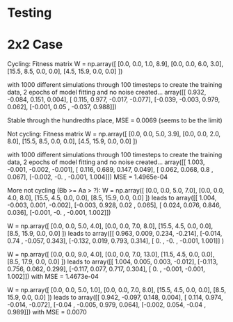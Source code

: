 # Testing

# 2x2 Case

Cycling:
Fitness matrix 
W = np.array([
    [0.0, 0.0, 1.0, 8.9],
    [0.0, 0.0, 6.0, 3.0],
    [15.5, 8.5, 0.0, 0.0],
    [4.5, 15.9, 0.0, 0.0]
])

with 1000 different simulations through 100 timesteps to create the training data, 2 epochs of model fitting and no noise created...
array([[ 0.932, -0.084,  0.151,  0.004],
       [ 0.115,  0.977, -0.017, -0.077],
       [-0.039, -0.003,  0.979,  0.062],
       [-0.001,  0.05 , -0.037,  0.988]])

Stable through the hundredths place, MSE = 0.0069 (seems to be the limit)

Not cycling:
Fitness matrix
W = np.array([
    [0.0, 0.0, 5.0, 3.9],
    [0.0, 0.0, 2.0, 8.0],
    [15.5, 8.5, 0.0, 0.0],
    [4.5, 15.9, 0.0, 0.0]
])

with 1000 different simulations through 100 timesteps to create the training data, 2 epochs of model fitting and no noise created...
array([[ 1.003, -0.001, -0.002, -0.001],
       [ 0.116,  0.689,  0.147,  0.049],
       [ 0.062,  0.068,  0.8  ,  0.067],
       [-0.002, -0.   , -0.001,  1.004]])
MSE = 1.4965e-04


More not cycling (Bb >= Aa > ?):
W = np.array([
    [0.0, 0.0, 5.0, 7.0],
    [0.0, 0.0, 4.0, 8.0],
    [15.5, 4.5, 0.0, 0.0],
    [8.5, 15.9, 0.0, 0.0]
])
leads to
array([[ 1.004, -0.003,  0.001, -0.002],
       [-0.003,  0.928,  0.02 ,  0.065],
       [ 0.024,  0.076,  0.846,  0.036],
       [-0.001, -0.   , -0.001,  1.002]])

W = np.array([
    [0.0, 0.0, 5.0, 4.0],
    [0.0, 0.0, 7.0, 8.0],
    [15.5, 4.5, 0.0, 0.0],
    [8.5, 15.9, 0.0, 0.0]
])
leads to 
array([[ 0.963,  0.009,  0.234, -0.214],
       [-0.014,  0.74 , -0.057,  0.343],
       [-0.132,  0.019,  0.793,  0.314],
       [ 0.   , -0.   , -0.001,  1.001]]
)

W = np.array([
    [0.0, 0.0, 9.0, 4.0],
    [0.0, 0.0, 7.0, 13.0],
    [11.5, 4.5, 0.0, 0.0],
    [8.5, 17.9, 0.0, 0.0]
])
leads to
array([[ 1.004,  0.005,  0.003, -0.012],
       [-0.113,  0.756,  0.062,  0.299],
       [-0.117,  0.077,  0.717,  0.304],
       [ 0.   , -0.001, -0.001,  1.002]])
with MSE = 1.4673e-04

W = np.array([
    [0.0, 0.0, 5.0, 1.0],
    [0.0, 0.0, 7.0, 8.0],
    [15.5, 4.5, 0.0, 0.0],
    [8.5, 15.9, 0.0, 0.0]
])
leads to 
array([[ 0.942, -0.097,  0.148,  0.004],
       [ 0.114,  0.974, -0.014, -0.072],
       [-0.04 , -0.005,  0.979,  0.064],
       [-0.002,  0.054, -0.04 ,  0.989]])
with MSE = 0.0070